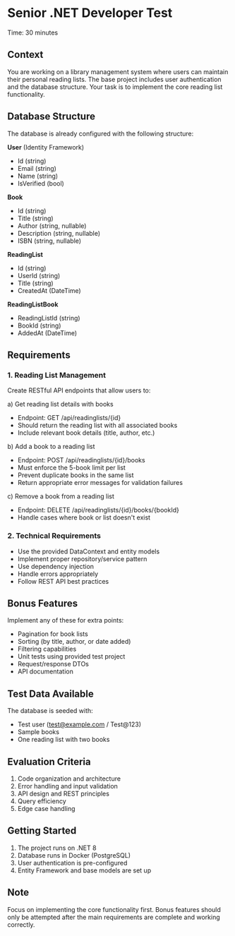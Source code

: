 ﻿# Senior .NET Developer Test
Time: 30 minutes

## Context
You are working on a library management system where users can maintain their personal reading lists. The base project includes user authentication and the database structure. Your task is to implement the core reading list functionality.

## Database Structure
The database is already configured with the following structure:

**User** (Identity Framework)
- Id (string)
- Email (string)
- Name (string)
- IsVerified (bool)

**Book**
- Id (string)
- Title (string)
- Author (string, nullable)
- Description (string, nullable)
- ISBN (string, nullable)

**ReadingList**
- Id (string)
- UserId (string)
- Title (string)
- CreatedAt (DateTime)

**ReadingListBook**
- ReadingListId (string)
- BookId (string)
- AddedAt (DateTime)

## Requirements

### 1. Reading List Management
Create RESTful API endpoints that allow users to:

a) Get reading list details with books
- Endpoint: GET /api/readinglists/{id}
- Should return the reading list with all associated books
- Include relevant book details (title, author, etc.)

b) Add a book to a reading list
- Endpoint: POST /api/readinglists/{id}/books
- Must enforce the 5-book limit per list
- Prevent duplicate books in the same list
- Return appropriate error messages for validation failures

c) Remove a book from a reading list
- Endpoint: DELETE /api/readinglists/{id}/books/{bookId}
- Handle cases where book or list doesn't exist

### 2. Technical Requirements
- Use the provided DataContext and entity models
- Implement proper repository/service pattern
- Use dependency injection
- Handle errors appropriately
- Follow REST API best practices

## Bonus Features
Implement any of these for extra points:
- Pagination for book lists
- Sorting (by title, author, or date added)
- Filtering capabilities
- Unit tests using provided test project
- Request/response DTOs
- API documentation

## Test Data Available
The database is seeded with:
- Test user (test@example.com / Test@123)
- Sample books
- One reading list with two books

## Evaluation Criteria
1. Code organization and architecture
2. Error handling and input validation
3. API design and REST principles
4. Query efficiency
5. Edge case handling

## Getting Started
1. The project runs on .NET 8
2. Database runs in Docker (PostgreSQL)
3. User authentication is pre-configured
4. Entity Framework and base models are set up

## Note
Focus on implementing the core functionality first. Bonus features should only be attempted after the main requirements are complete and working correctly.